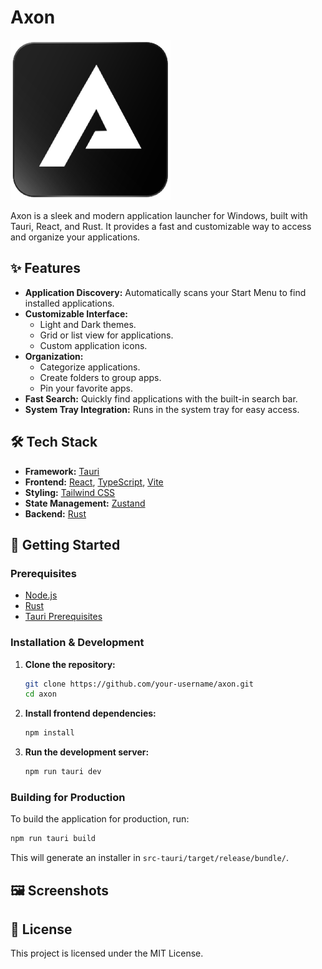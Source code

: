 # Axon

![Axon Icon](public/icon.png)

Axon is a sleek and modern application launcher for Windows, built with Tauri, React, and Rust. It provides a fast and customizable way to access and organize your applications.

## ✨ Features

*   **Application Discovery:** Automatically scans your Start Menu to find installed applications.
*   **Customizable Interface:**
    *   Light and Dark themes.
    *   Grid or list view for applications.
    *   Custom application icons.
*   **Organization:**
    *   Categorize applications.
    *   Create folders to group apps.
    *   Pin your favorite apps.
*   **Fast Search:** Quickly find applications with the built-in search bar.
*   **System Tray Integration:** Runs in the system tray for easy access.

## 🛠️ Tech Stack

*   **Framework:** [Tauri](https://tauri.app/)
*   **Frontend:** [React](https://reactjs.org/), [TypeScript](https://www.typescriptlang.org/), [Vite](https://vitejs.dev/)
*   **Styling:** [Tailwind CSS](https://tailwindcss.com/)
*   **State Management:** [Zustand](https://github.com/pmndrs/zustand)
*   **Backend:** [Rust](https://www.rust-lang.org/)

## 🚀 Getting Started

### Prerequisites

*   [Node.js](https://nodejs.org/en/)
*   [Rust](https://www.rust-lang.org/tools/install)
*   [Tauri Prerequisites](https://tauri.app/v1/guides/getting-started/prerequisites)

### Installation & Development

1.  **Clone the repository:**
    ```bash
    git clone https://github.com/your-username/axon.git
    cd axon
    ```

2.  **Install frontend dependencies:**
    ```bash
    npm install
    ```

3.  **Run the development server:**
    ```bash
    npm run tauri dev
    ```

### Building for Production

To build the application for production, run:

```bash
npm run tauri build
```

This will generate an installer in `src-tauri/target/release/bundle/`.

## 🖼️ Screenshots

<!-- Add your screenshots here. -->
<!-- Example: ![Application Screenshot](screenshots/screenshot.png) -->

## 📄 License

This project is licensed under the MIT License.
